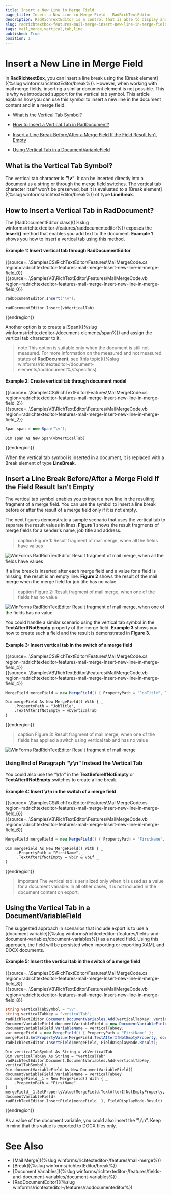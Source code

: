 ```yaml
---
title: Insert a New Line in Merge Field
page_title: Insert a New Line in Merge Field - RadRichTextEditor
description: RadRichTextEditor is a control that is able to display and edit rich-text content including formatted text arranged in pages, paragraphs, spans (runs), tables, etc.
slug: radrichtextbox-features-mail-merge-insert-new-line-in-merge-field
tags: mail,merge,vertical,tab,line
published: True
position: 1
---
```


# Insert a New Line in Merge Field

In **RadRichtextBox**, you can insert a line break using the [Break element]({%slug winforms/richtextEditor/break%}). However, when working with mail merge fields, inserting a similar document element is not possible. This is why we introduced support for the vertical tab symbol. This article explains how you can use this symbol to insert a new line in the document content and in a merge field. 

* [What is the Vertical Tab Symbol?](#what-is-the-vertical-tab-symbol)

* [How to Insert a Vertical Tab in RadDocument?](#how-to-insert-a-vertical-tab-in-raddocument)

* [Insert a Line Break Before/After a Merge Field If the Field Result Isn't Empty](#insert-a-line-break-beforeafter-a-merge-field-if-the-field-result-isnt-empty)

* [Using Vertical Tab in a DocumentVariableField](#using-vertical-tab-in-a-documentvariablefield)

## What is the Vertical Tab Symbol?

The vertical tab character is __*"\v"*__. It can be inserted directly into a document as a string or through the merge field switches. The vertical tab character itself won’t be preserved, but it is evaluated to a [Break element]({%slug winforms/richtextEditor/break%}) of type **LineBreak**.

## How to Insert a Vertical Tab in RadDocument?

The [RadDocumentEditor class]({%slug winforms/richtexteditor-/features/raddocumenteditor%}) exposes the **Insert()** method that enables you add text to the document. **Example 1** shows you how to insert a vertical tab using this method.

#### Example 1: Insert vertical tab through RadDocumentEditor 

{{source=..\SamplesCS\RichTextEditor\Features\MailMergeCode.cs region=radrichtexteditor-features-mail-merge-Insert-new-line-in-merge-field_0}} 
{{source=..\SamplesVB\RichTextEditor\Features\MailMergeCode.vb region=radrichtexteditor-features-mail-merge-Insert-new-line-in-merge-field_0}} 

````C#
radDocumentEditor.Insert("\v");

````
````VB.NET
radDocumentEditor.Insert(vbVerticalTab)

````

{{endregion}} 

Another option is to create a [Span]({%slug winforms/richtexteditor-/document-elements/span%}) and assign the vertical tab character to it. 

>note This option is suitable only when the document is still not measured. For more information on the measured and not measured states of **RadDocument**, see [this topic]({%slug winforms/richtexteditor-/document-elements/raddocument%}#specifics).

#### Example 2: Create vertical tab through document model 

{{source=..\SamplesCS\RichTextEditor\Features\MailMergeCode.cs region=radrichtexteditor-features-mail-merge-Insert-new-line-in-merge-field_2}} 
{{source=..\SamplesVB\RichTextEditor\Features\MailMergeCode.vb region=radrichtexteditor-features-mail-merge-Insert-new-line-in-merge-field_2}} 

````C#
Span span = new Span("\v");

````
````VB.NET
Dim span As New Span(vbVerticalTab)

````

{{endregion}} 

 
When the vertical tab symbol is inserted in a document, it is replaced with a Break element of type **LineBreak**.

## Insert a Line Break Before/After a Merge Field If the Field Result Isn't Empty

The vertical tab symbol enables you to insert a new line in the resulting fragment of a merge field. You can use the symbol to insert a line break before or after the result of a merge field only if it is not empty.

The next figures demonstrate a sample scenario that uses the vertical tab to separate the result values in lines. **Figure 1** shows the result fragments of merge fields for a sender's name, job title and address. 

>caption Figure 1: Result fragment of mail merge, when all the fields have values

![WinForms RadRichTextEditor Result fragment of mail merge, when all the fields have values](images/radrichtexteditor-MailMerge-InsertANewLineInMergeField_01.png)

If a line break is inserted after each merge field and a value for a field is missing, the result is an empty line. **Figure 2** shows the result of the mail merge when the merge field for job title has no value.

>caption Figure 2: Result fragment of mail merge, when one of the fields has no value 

![WinForms RadRichTextEditor Result fragment of mail merge, when one of the fields has no value](images/radrichtexteditor-MailMerge-InsertANewLineInMergeField_02.png)

You could handle a similar scenario using the vertical tab symbol in the **TextAfterIfNotEmpty** property of the merge field. **Example 3** shows you how to create such a field and the result is demonstrated in **Figure 3**.
 
#### Example 3: Insert vertical tab in the switch of a merge field 

{{source=..\SamplesCS\RichTextEditor\Features\MailMergeCode.cs region=radrichtexteditor-features-mail-merge-Insert-new-line-in-merge-field_4}} 
{{source=..\SamplesVB\RichTextEditor\Features\MailMergeCode.vb region=radrichtexteditor-features-mail-merge-Insert-new-line-in-merge-field_4}} 

````C#
MergeField mergeField = new MergeField() { PropertyPath = "JobTitle", TextAfterIfNotEmpty = "\v" };

````
````VB.NET
Dim mergeField As New MergeField() With { _
    .PropertyPath = "JobTitle", _
    .TextAfterIfNotEmpty = vbVerticalTab _
}

````

{{endregion}} 

 
>caption Figure 3: Result fragment of mail merge, when one of the fields has applied a switch using vertical tab and has no value

![WinForms RadRichTextEditor Result fragment of mail merge](images/radrichtexteditor-MailMerge-InsertANewLineInMergeField_03.png)

### Using End of Paragraph "\r\n" Instead the Vertical Tab

You could also use the *“\r\n”* in the **TextBeforeIfNotEmpty** or **TextAfterIfNotEmpty** switches to create a line break. 

#### Example 4: Insert \r\n in the switch of a merge field 

{{source=..\SamplesCS\RichTextEditor\Features\MailMergeCode.cs region=radrichtexteditor-features-mail-merge-Insert-new-line-in-merge-field_6}} 
{{source=..\SamplesVB\RichTextEditor\Features\MailMergeCode.vb region=radrichtexteditor-features-mail-merge-Insert-new-line-in-merge-field_6}} 

````C#
MergeField mergeField = new MergeField() { PropertyPath = "FirstName", TextAfterIfNotEmpty = "\r\n" };

````
````VB.NET
Dim mergeField As New MergeField() With { _
     .PropertyPath = "FirstName", _
     .TextAfterIfNotEmpty = vbCr & vbLf _
}

````

{{endregion}} 

 
>important The vertical tab is serialized only when it is used as a value for a document variable. In all other cases, it is not included in the document content on export.

## Using the Vertical Tab in a DocumentVariableField

The suggested approach in scenarios that include export is to use a [document variable]({%slug winforms/richtexteditor-/features/fields-and-document-variables/document-variables%}) as a nested field. Using this approach, the field will be persisted when importing or exporting XAML and DOCX documents.

#### Example 5: Insert the vertical tab in the switch of a merge field

{{source=..\SamplesCS\RichTextEditor\Features\MailMergeCode.cs region=radrichtexteditor-features-mail-merge-Insert-new-line-in-merge-field_8}} 
{{source=..\SamplesVB\RichTextEditor\Features\MailMergeCode.vb region=radrichtexteditor-features-mail-merge-Insert-new-line-in-merge-field_8}} 

````C#
string verticalTabSymbol = "\v";
string verticalTabKey = "verticalTab";
radRichTextEditor.Document.DocumentVariables.Add(verticalTabKey, verticalTabSymbol);
DocumentVariableField documentVariableField = new DocumentVariableField();
documentVariableField.VariableName = verticalTabKey;
var mergeField = new MergeField() { PropertyPath = "FirstName" };
mergeField.SetPropertyValue(MergeField.TextAfterIfNotEmptyProperty, documentVariableField);
radRichTextEditor.InsertField(mergeField, FieldDisplayMode.Result);

````
````VB.NET
Dim verticalTabSymbol As String = vbVerticalTab
Dim verticalTabKey As String = "verticalTab"
radRichTextEditor.Document.DocumentVariables.Add(verticalTabKey, verticalTabSymbol)
Dim documentVariableField As New DocumentVariableField()
documentVariableField.VariableName = verticalTabKey
Dim mergeField__1 = New MergeField() With { _
    .PropertyPath = "FirstName" _
}
mergeField__1.SetPropertyValue(MergeField.TextAfterIfNotEmptyProperty, documentVariableField)
radRichTextEditor.InsertField(mergeField__1, FieldDisplayMode.Result)

````

{{endregion}} 
 
As a value of the document variable, you could also insert the "\r\n". Keep in mind that this value is exported to DOCX files only.

# See Also

* [Mail Merge]({%slug winforms/richtexteditor-/features/mail-merge%})
* [Break]({%slug winforms/richtextEditor/break%})
* [Document Variables]({%slug winforms/richtexteditor-/features/fields-and-document-variables/document-variables%})
* [RadDocumentEditor]({%slug winforms/richtexteditor-/features/raddocumenteditor%})
 
